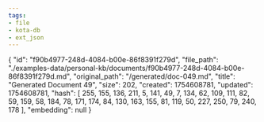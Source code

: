 ```yaml
---
tags:
- file
- kota-db
- ext_json
---
```

{
  "id": "f90b4977-248d-4084-b00e-86f8391f279d",
  "file_path": "./examples-data/personal-kb/documents/f90b4977-248d-4084-b00e-86f8391f279d.md",
  "original_path": "/generated/doc-049.md",
  "title": "Generated Document 49",
  "size": 202,
  "created": 1754608781,
  "updated": 1754608781,
  "hash": [
    255,
    155,
    136,
    211,
    5,
    141,
    49,
    7,
    134,
    62,
    109,
    111,
    82,
    59,
    159,
    58,
    184,
    78,
    171,
    174,
    84,
    130,
    163,
    155,
    81,
    119,
    50,
    227,
    250,
    79,
    240,
    178
  ],
  "embedding": null
}